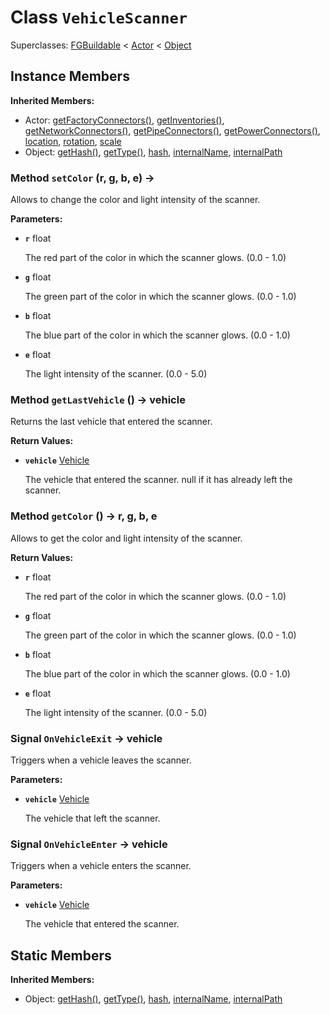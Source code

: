 # Class <code>VehicleScanner</code>

Superclasses: <a href="FGBuildable.md">FGBuildable</a> < <a href="Actor.md">Actor</a> < <a href="Object.md">Object</a>


## Instance Members
<b>Inherited Members:</b>
- Actor: <a href="Actor.md#getFactoryConnectors">getFactoryConnectors()</a>, <a href="Actor.md#getInventories">getInventories()</a>, <a href="Actor.md#getNetworkConnectors">getNetworkConnectors()</a>, <a href="Actor.md#getPipeConnectors">getPipeConnectors()</a>, <a href="Actor.md#getPowerConnectors">getPowerConnectors()</a>, <a href="Actor.md#location">location</a>, <a href="Actor.md#rotation">rotation</a>, <a href="Actor.md#scale">scale</a>
- Object: <a href="Object.md#getHash">getHash()</a>, <a href="Object.md#getType">getType()</a>, <a href="Object.md#hash">hash</a>, <a href="Object.md#internalName">internalName</a>, <a href="Object.md#internalPath">internalPath</a>
### Method <code>setColor</code> (r, g, b, e) → 
Allows to change the color and light intensity of the scanner.

<b>Parameters:</b>

- <code><b>r</b></code> float

  The red part of the color in which the scanner glows. (0.0 - 1.0)
- <code><b>g</b></code> float

  The green part of the color in which the scanner glows. (0.0 - 1.0)
- <code><b>b</b></code> float

  The blue part of the color in which the scanner glows. (0.0 - 1.0)
- <code><b>e</b></code> float

  The light intensity of the scanner. (0.0 - 5.0)
### Method <code>getLastVehicle</code> () → vehicle
Returns the last vehicle that entered the scanner.

<b>Return Values:</b>

- <code><b>vehicle</b></code> <a href="Vehicle.md">Vehicle</a>

  The vehicle that entered the scanner. null if it has already left the scanner.
### Method <code>getColor</code> () → r, g, b, e
Allows to get the color and light intensity of the scanner.

<b>Return Values:</b>

- <code><b>r</b></code> float

  The red part of the color in which the scanner glows. (0.0 - 1.0)
- <code><b>g</b></code> float

  The green part of the color in which the scanner glows. (0.0 - 1.0)
- <code><b>b</b></code> float

  The blue part of the color in which the scanner glows. (0.0 - 1.0)
- <code><b>e</b></code> float

  The light intensity of the scanner. (0.0 - 5.0)
### Signal <code>OnVehicleExit</code> → vehicle
Triggers when a vehicle leaves the scanner.

<b>Parameters:</b>

- <code><b>vehicle</b></code> <a href="Vehicle.md">Vehicle</a>

  The vehicle that left the scanner.
### Signal <code>OnVehicleEnter</code> → vehicle
Triggers when a vehicle enters the scanner.

<b>Parameters:</b>

- <code><b>vehicle</b></code> <a href="Vehicle.md">Vehicle</a>

  The vehicle that entered the scanner.
## Static Members
<b>Inherited Members:</b>
- Object: <a href="Object.md#getHash">getHash()</a>, <a href="Object.md#getType">getType()</a>, <a href="Object.md#hash">hash</a>, <a href="Object.md#internalName">internalName</a>, <a href="Object.md#internalPath">internalPath</a>